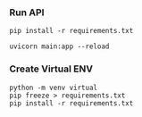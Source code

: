 ### Run API
```
pip install -r requirements.txt
```
```
uvicorn main:app --reload
```

### Create Virtual ENV
```
python -m venv virtual 
pip freeze > requirements.txt
pip install -r requirements.txt
```